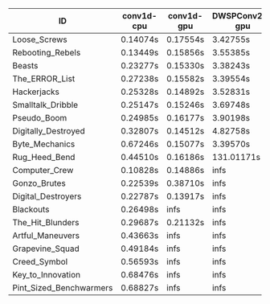 |ID|conv1d-cpu|conv1d-gpu|DWSPConv2D-gpu|gemm-gpu|avg|
|-|-|-|-|-|-|
|Loose_Screws|0.14074s|0.17554s|3.42755s|2.02731s|1.44279s|
|Rebooting_Rebels|0.13449s|0.15856s|3.55385s|2.10176s|1.48717s|
|Beasts|0.23277s|0.15330s|3.38243s|2.19291s|1.49035s|
|The_ERROR_List|0.27238s|0.15582s|3.39554s|2.22630s|1.51251s|
|Hackerjacks|0.25328s|0.14892s|3.52831s|2.27309s|1.55090s|
|Smalltalk_Dribble|0.25147s|0.15246s|3.69748s|2.32147s|1.60572s|
|Pseudo_Boom|0.24985s|0.16177s|3.90198s|2.21976s|1.63334s|
|Digitally_Destroyed|0.32807s|0.14512s|4.82758s|2.92704s|2.05695s|
|Byte_Mechanics|0.67246s|0.15077s|3.39570s|4.80153s|2.25512s|
|Rug_Heed_Bend|0.44510s|0.16186s|131.01171s|4.88818s|34.12671s|
|Computer_Crew|0.10828s|0.14886s|infs|5.02039s|infs|
|Gonzo_Brutes|0.22539s|0.38710s|infs|4.80154s|infs|
|Digital_Destroyers|0.22787s|0.13917s|infs|2.31491s|infs|
|Blackouts|0.26498s|infs|infs|2.18874s|infs|
|The_Hit_Blunders|0.29687s|0.21132s|infs|2.22630s|infs|
|Artful_Maneuvers|0.43663s|infs|infs|4.84161s|infs|
|Grapevine_Squad|0.49184s|infs|infs|4.89547s|infs|
|Creed_Symbol|0.56593s|infs|infs|4.92397s|infs|
|Key_to_Innovation|0.68476s|infs|infs|4.86741s|infs|
|Pint_Sized_Benchwarmers|0.68827s|infs|infs|4.82658s|infs|

